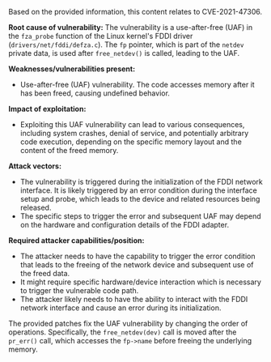 Based on the provided information, this content relates to CVE-2021-47306.

**Root cause of vulnerability:**
The vulnerability is a use-after-free (UAF) in the `fza_probe` function of the Linux kernel's FDDI driver (`drivers/net/fddi/defza.c`). The `fp` pointer, which is part of the `netdev` private data, is used after `free_netdev()` is called, leading to the UAF.

**Weaknesses/vulnerabilities present:**
- Use-after-free (UAF) vulnerability. The code accesses memory after it has been freed, causing undefined behavior.

**Impact of exploitation:**
- Exploiting this UAF vulnerability can lead to various consequences, including system crashes, denial of service, and potentially arbitrary code execution, depending on the specific memory layout and the content of the freed memory.

**Attack vectors:**
- The vulnerability is triggered during the initialization of the FDDI network interface. It is likely triggered by an error condition during the interface setup and probe, which leads to the device and related resources being released.
- The specific steps to trigger the error and subsequent UAF may depend on the hardware and configuration details of the FDDI adapter.

**Required attacker capabilities/position:**
- The attacker needs to have the capability to trigger the error condition that leads to the freeing of the network device and subsequent use of the freed data.
- It might require specific hardware/device interaction which is necessary to trigger the vulnerable code path.
- The attacker likely needs to have the ability to interact with the FDDI network interface and cause an error during its initialization.

The provided patches fix the UAF vulnerability by changing the order of operations. Specifically, the `free_netdev(dev)` call is moved after the `pr_err()` call, which accesses the `fp->name` before freeing the underlying memory.